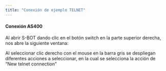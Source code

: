 ```yaml
---
title: "Conexión de ejemplo TELNET"
---
```


#### Conexión AS400

Al abrir S-BOT dando clic en el botón switch en la parte superior derecha, nos abre la siguiente ventana:






Al seleccionar clic derecho con el mouse en la barra gris se despliegan diferentes acciones a seleccionar, en la cual se selecciona la acción de “New telnet connection”